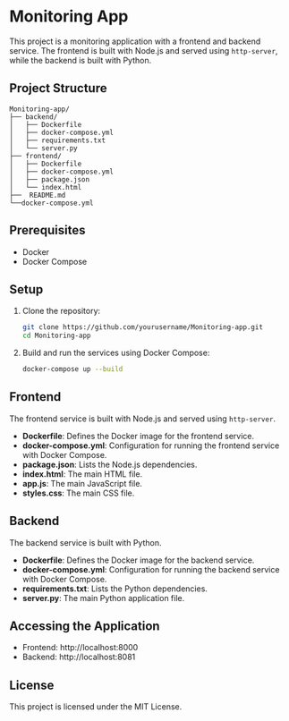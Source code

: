 # Monitoring App

This project is a monitoring application with a frontend and backend service. The frontend is built with Node.js and served using `http-server`, while the backend is built with Python.

## Project Structure

```
Monitoring-app/
├── backend/
│   ├── Dockerfile
│   ├── docker-compose.yml
│   ├── requirements.txt
│   └── server.py
├── frontend/
│   ├── Dockerfile
│   ├── docker-compose.yml
│   ├── package.json
│   └── index.html
├──  README.md
└──docker-compose.yml
```

## Prerequisites

- Docker
- Docker Compose

## Setup

1. Clone the repository:
    ```sh
    git clone https://github.com/yourusername/Monitoring-app.git
    cd Monitoring-app
    ```

2. Build and run the services using Docker Compose:
    ```sh
    docker-compose up --build
    ```

## Frontend

The frontend service is built with Node.js and served using `http-server`.

- **Dockerfile**: Defines the Docker image for the frontend service.
- **docker-compose.yml**: Configuration for running the frontend service with Docker Compose.
- **package.json**: Lists the Node.js dependencies.
- **index.html**: The main HTML file.
- **app.js**: The main JavaScript file.
- **styles.css**: The main CSS file.

## Backend

The backend service is built with Python.

- **Dockerfile**: Defines the Docker image for the backend service.
- **docker-compose.yml**: Configuration for running the backend service with Docker Compose.
- **requirements.txt**: Lists the Python dependencies.
- **server.py**: The main Python application file.

## Accessing the Application

- Frontend: http://localhost:8000
- Backend: http://localhost:8081

## License

This project is licensed under the MIT License.
